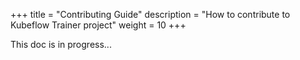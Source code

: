 +++
title = "Contributing Guide"
description = "How to contribute to Kubeflow Trainer project"
weight = 10
+++

This doc is in progress...
